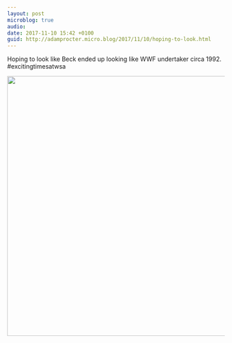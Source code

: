 ```yaml
---
layout: post
microblog: true
audio: 
date: 2017-11-10 15:42 +0100
guid: http://adamprocter.micro.blog/2017/11/10/hoping-to-look.html
---
```

Hoping to look like Beck ended up looking like WWF undertaker circa 1992. #excitingtimesatwsa

<img src="http://discursive.adamprocter.co.uk/uploads/2017/60732913d2.jpg" width="600" height="600" />
